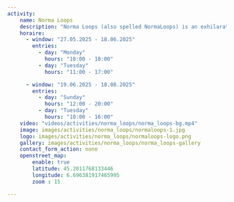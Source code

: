 ```yaml
---
activity:
    name: Norma Loops
    description: "Norma Loops (also spelled NormaLoops) is an exhilarating four‑seasons mountain coaster located at the entrance of the La Norma ski resort in the French Alps—Villarodin‑Bourget, Savoie.Norma Loops (also spelled NormaLoops) is an exhilarating four‑seasons mountain coaster." 
    horaire:
      - window: "27.05.2025 - 18.06.2025"
        entries:
          - day: "Monday"
            hours: "10:00 - 18:00"
          - day: "Tuesday"
            hours: "11:00 - 17:00"

      - window: "19.06.2025 - 18.08.2025"
        entries:
          - day: "Sunday"
            hours: "12:00 - 20:00"
          - day: "Tuesday"
            hours: "10:00 - 16:00"
    video: "videos/activities/norma_loops/norma_loops-bg.mp4"
    image: images/activities/norma_loops/normaloops-1.jpg
    logo: images/activities/norma_loops/normaloops-logo.png
    gallery: images/activities/norma_loops/norma_loops-gallery
    contact_form_action: none       
    openstreet_map:
        enable: true
        latitude: 45.2011768133446 
        longitude: 6.696381917465995
        zoom : 15

---
```

